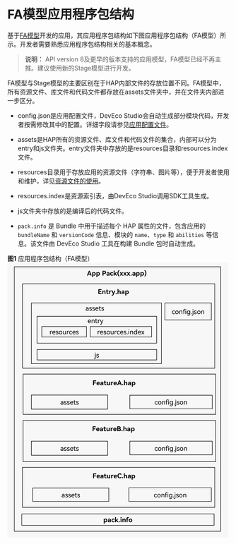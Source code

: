 # FA模型应用程序包结构


基于[FA模型](application-configuration-file-overview-fa.md)开发的应用，其应用程序包结构如下图应用程序包结构（FA模型）所示。开发者需要熟悉应用程序包结构相关的基本概念。

>
> **说明：** API version 8及更早的版本支持的应用模型，FA模型已经不再主推。建议使用新的Stage模型进行开发。
>


FA模型与Stage模型的主要区别在于HAP内部文件的存放位置不同。FA模型中，所有资源文件、库文件和代码文件都存放在assets文件夹中，并在文件夹内部进一步区分。


- config.json是应用配置文件，DevEco Studio会自动生成部分模块代码，开发者按需修改其中的配置。详细字段请参见[应用配置文件](application-configuration-file-overview-fa.md#配置文件的内部结构)。

- assets是HAP所有的资源文件、库文件和代码文件的集合，内部可以分为entry和js文件夹。entry文件夹中存放的是resources目录和resources.index文件。

- resources目录用于存放应用的资源文件（字符串、图片等），便于开发者使用和维护，详见[资源文件的使用](resource-categories-and-access.md)。

- resources.index是资源索引表，由DevEco Studio调用SDK工具生成。

- js文件夹中存放的是编译后的代码文件。

- `pack.info` 是 Bundle 中用于描述每个 HAP 属性的文件，包含应用的 `bundleName` 和 `versionCode` 信息、模块的 `name`、`type` 和 `abilities` 等信息。该文件由 DevEco Studio 工具在构建 Bundle 包时自动生成。

**图1** 应用程序包结构（FA模型）  
![app-pack-fa](figures/app-pack-fa.png)